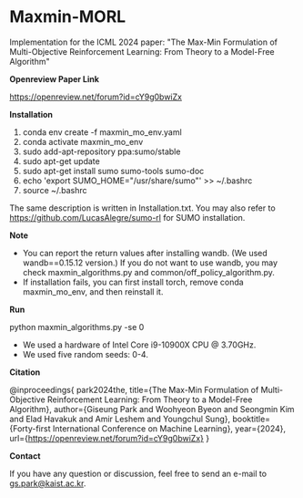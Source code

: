# Maxmin-MORL
Implementation for the ICML 2024 paper: "The Max-Min Formulation of Multi-Objective Reinforcement Learning: From Theory to a Model-Free Algorithm"

**Openreview Paper Link**

https://openreview.net/forum?id=cY9g0bwiZx

**Installation** 
1. conda env create -f maxmin_mo_env.yaml
2. conda activate maxmin_mo_env
3. sudo add-apt-repository ppa:sumo/stable
4. sudo apt-get update
5. sudo apt-get install sumo sumo-tools sumo-doc
6. echo 'export SUMO_HOME="/usr/share/sumo"' >> ~/.bashrc
7. source ~/.bashrc

The same description is written in Installation.txt.
You may also refer to https://github.com/LucasAlegre/sumo-rl for SUMO installation.

**Note**
- You can report the return values after installing wandb. (We used wandb==0.15.12 version.)
  If you do not want to use wandb, you may check maxmin_algorithms.py and common/off_policy_algorithm.py.
- If installation fails, you can first install torch, remove conda maxmin_mo_env, and then reinstall it.


**Run**

python maxmin_algorithms.py -se 0

- We used a hardware of Intel Core i9-10900X CPU @ 3.70GHz.
- We used five random seeds: 0-4.

**Citation**

@inproceedings{
park2024the,
title={The Max-Min Formulation of Multi-Objective Reinforcement Learning: From Theory to a Model-Free Algorithm},
author={Giseung Park and Woohyeon Byeon and Seongmin Kim and Elad Havakuk and Amir Leshem and Youngchul Sung},
booktitle={Forty-first International Conference on Machine Learning},
year={2024},
url={https://openreview.net/forum?id=cY9g0bwiZx}
}

**Contact**

If you have any question or discussion, feel free to send an e-mail to gs.park@kaist.ac.kr.
